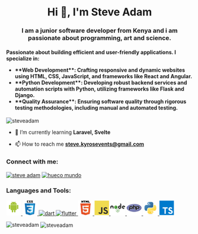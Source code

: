 <h1 align="center">Hi 👋, I'm Steve Adam</h1>
<h3 align="center">I am a junior software developer from Kenya and i am passionate about programming, art and science.</h3>
<h4>Passionate about building efficient and user-friendly applications. I specialize in: <br> <ul><li>**Web Development**: Crafting responsive and dynamic websites using HTML, CSS, JavaScript, and frameworks like React and Angular.</li> <li>**Python Development**: Developing robust backend services and automation scripts with Python, utilizing frameworks like Flask and Django.</li><li>**Quality Assurance**: Ensuring software quality through rigorous testing methodologies, including manual and automated testing.</ul></li></h4>

<p align="left"> <img src="https://komarev.com/ghpvc/?username=steveadam&label=Profile%20views&color=0e75b6&style=flat" alt="steveadam" /> </p>

- 🌱 I’m currently learning **Laravel, Svelte**

- 📫 How to reach me **steve.kyrosevents@gmail.com**

<h3 align="left">Connect with me:</h3>
<p align="left">
<a href="https://www.linkedin.com/in/steve-adam-595b75307/" target="blank"><img align="center" src="https://raw.githubusercontent.com/rahuldkjain/github-profile-readme-generator/master/src/images/icons/Social/linked-in-alt.svg" alt="steve adam" height="30" width="40" /></a>
<a href="https://dribbble.com/HuecoMundo" target="blank"><img align="center" src="https://raw.githubusercontent.com/rahuldkjain/github-profile-readme-generator/master/src/images/icons/Social/dribbble.svg" alt="hueco mundo" height="30" width="40" /></a>
</p>

<h3 align="left">Languages and Tools:</h3>
<p align="left"> <a href="https://developer.android.com" target="_blank" rel="noreferrer"> <img src="https://raw.githubusercontent.com/devicons/devicon/master/icons/android/android-original-wordmark.svg" alt="android" width="40" height="40"/> </a> <a href="https://www.w3schools.com/css/" target="_blank" rel="noreferrer"> <img src="https://raw.githubusercontent.com/devicons/devicon/master/icons/css3/css3-original-wordmark.svg" alt="css3" width="40" height="40"/> </a> <a href="https://dart.dev" target="_blank" rel="noreferrer"> <img src="https://www.vectorlogo.zone/logos/dartlang/dartlang-icon.svg" alt="dart" width="40" height="40"/> </a> <a href="https://flutter.dev" target="_blank" rel="noreferrer"> <img src="https://www.vectorlogo.zone/logos/flutterio/flutterio-icon.svg" alt="flutter" width="40" height="40"/> </a> <a href="https://www.w3.org/html/" target="_blank" rel="noreferrer"> <img src="https://raw.githubusercontent.com/devicons/devicon/master/icons/html5/html5-original-wordmark.svg" alt="html5" width="40" height="40"/> </a> <a href="https://developer.mozilla.org/en-US/docs/Web/JavaScript" target="_blank" rel="noreferrer"> <img src="https://raw.githubusercontent.com/devicons/devicon/master/icons/javascript/javascript-original.svg" alt="javascript" width="40" height="40"/> </a> <a href="https://nodejs.org" target="_blank" rel="noreferrer"> <img src="https://raw.githubusercontent.com/devicons/devicon/master/icons/nodejs/nodejs-original-wordmark.svg" alt="nodejs" width="40" height="40"/> </a> <a href="https://www.php.net" target="_blank" rel="noreferrer"> <img src="https://raw.githubusercontent.com/devicons/devicon/master/icons/php/php-original.svg" alt="php" width="40" height="40"/> </a> <a href="https://www.python.org" target="_blank" rel="noreferrer"> <img src="https://raw.githubusercontent.com/devicons/devicon/master/icons/python/python-original.svg" alt="python" width="40" height="40"/> </a> <a href="https://www.typescriptlang.org/" target="_blank" rel="noreferrer"> <img src="https://raw.githubusercontent.com/devicons/devicon/master/icons/typescript/typescript-original.svg" alt="typescript" width="40" height="40"/> </a> </p>

<p><img align="left" src="https://github-readme-stats.vercel.app/api/top-langs?username=steveadam&show_icons=true&locale=en&layout=compact" alt="steveadam" /></p>

<p>&nbsp;<img align="center" src="https://github-readme-stats.vercel.app/api?username=steveadam&show_icons=true&locale=en" alt="steveadam" /></p>



<!--
**SteveAdam/SteveAdam** is a ✨ _special_ ✨ repository because its `README.md` (this file) appears on your GitHub profile.

Here are some ideas to get you started:

- 🔭 I’m currently working on ...
- 🌱 I’m currently learning ...
- 👯 I’m looking to collaborate on ...
- 🤔 I’m looking for help with ...
- 💬 Ask me about ...
- 📫 How to reach me: ...
- 😄 Pronouns: ...
- ⚡ Fun fact: ...
-->
